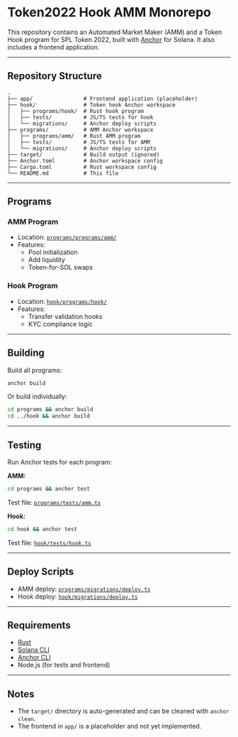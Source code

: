 # Token2022 Hook AMM Monorepo

This repository contains an Automated Market Maker (AMM) and a Token Hook program for SPL Token 2022, built with [Anchor](https://book.anchor-lang.com/) for Solana. It also includes a frontend application.

---

## Repository Structure

```
.
├── app/                # Frontend application (placeholder)
├── hook/               # Token hook Anchor workspace
│   ├── programs/hook/  # Rust hook program
│   ├── tests/          # JS/TS tests for hook
│   └── migrations/     # Anchor deploy scripts
├── programs/           # AMM Anchor workspace
│   ├── programs/amm/   # Rust AMM program
│   ├── tests/          # JS/TS tests for AMM
│   └── migrations/     # Anchor deploy scripts
├── target/             # Build output (ignored)
├── Anchor.toml         # Anchor workspace config
├── Cargo.toml          # Rust workspace config
└── README.md           # This file
```

---

## Programs

### AMM Program

- Location: [`programs/programs/amm/`](programs/programs/amm/)
- Features:
  - Pool initialization
  - Add liquidity
  - Token-for-SOL swaps

### Hook Program

- Location: [`hook/programs/hook/`](hook/programs/hook/)
- Features:
  - Transfer validation hooks
  - KYC compliance logic

---

## Building

Build all programs:
```sh
anchor build
```

Or build individually:
```sh
cd programs && anchor build
cd ../hook && anchor build
```

---

## Testing

Run Anchor tests for each program:

**AMM:**
```sh
cd programs && anchor test
```
Test file: [`programs/tests/amm.ts`](programs/tests/amm.ts)

**Hook:**
```sh
cd hook && anchor test
```
Test file: [`hook/tests/hook.ts`](hook/tests/hook.ts)

---

## Deploy Scripts

- AMM deploy: [`programs/migrations/deploy.ts`](programs/migrations/deploy.ts)
- Hook deploy: [`hook/migrations/deploy.ts`](hook/migrations/deploy.ts)

---

## Requirements

- [Rust](https://www.rust-lang.org/tools/install)
- [Solana CLI](https://docs.solana.com/cli/install-solana-cli-tools)
- [Anchor CLI](https://book.anchor-lang.com/getting_started/installation.html)
- Node.js (for tests and frontend)

---

## Notes

- The `target/` directory is auto-generated and can be cleaned with `anchor clean`.
- The frontend in `app/` is a placeholder and not yet implemented.